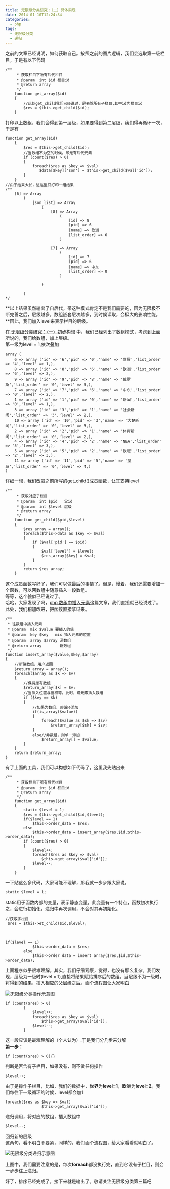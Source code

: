 ```yaml
---
title: 无限级分类研究：（二）具体实现
date: 2014-01-10T12:24:34
categories:
  - php
tags:
  - 无限级分类
  - 递归
---
```

之前的文章已经说明，如何获取自己。按照之前的图片逻辑，我们会选取第一级栏目，于是有以下代码

```
/**
     * 获取栏目下所有后代栏目
     * @param  int $id 栏目id
     * @return array
     */
    function get_array($id)
    {
        //此处get_child我们已经说过，是去除所有子栏目,其中id为栏目id
        $res = $this->get_child($id);
    }
```

打印以上数组，我们会得到第一层级，如果要得到第二层级，我们得再循环一次，于是有

```
function get_array($id)
    {
        $res = $this->get_child($id);
        //当数组不为空的时候，即是有后代元素
        if (count($res) > 0)
        {
            foreach($res as $key => $val)
               $data[$key]['son'] = $this->get_child($val['id']);
        }
    }
//由于结果太长，这这里只打印一组结果
/**
    [6] => Array
        (
            [son_list] => Array
                (
                    [8] => Array
                        (
                            [id] => 8
                            [pid] => 6
                            [name] => 欧洲
                            [list_order] => 6
                        )

                    [7] => Array
                        (
                            [id] => 7
                            [pid] => 6
                            [name] => 中东
                            [list_order] => 0
                        )

                )

        )
*/
```

**以上结果虽然输出了自后代，带这种模式肯定不是我们需要的，因为无限极不断完善之后，层级越多，数组嵌套层次越多，到时候读取，会极大的影响性能。**因此，我们加入level来表示栏目的层级。

在<a title="无限级分类研究：（一）初步构想" href="/archives/50.html" target="_blank"> 无限级分类研究：（一）初步构想</a> 中，我们已经列出了数组模式，考虑到上面所说的，我们给数组，加上层级。  
第一级为level = 1,依次叠加

```
array (
	6 => array ('id' => '6','pid' => '0','name' => '世界','list_order' => '4','level' => 1,),
	8 => array ('id' => '8','pid' => '6','name' => '欧洲','list_order' => '6','level' => 2,),
	9 => array ('id' => '9','pid' => '8','name' => '俄罗斯','list_order' => '0','level' => 3,),
	7 => array ('id' => '7','pid' => '6','name' => '中东','list_order' => '0','level' => 2,),
	1 => array ('id' => '1','pid' => '0','name' => '新闻','list_order' => '0','level' => 1,),
	3 => array ('id' => '3','pid' => '1','name' => '社会新闻','list_order' => '3','level' => 2,),
	10 => array ('id' => '10','pid' => '3','name' => '大楚新闻','list_order' => '0','level' => 3,),
	2 => array ('id' => '2','pid' => '1','name' => '体育新闻','list_order' => '0','level' => 2,),
	4 => array ('id' => '4','pid' => '2','name' => 'NBA','list_order' => '5','level' => 3,),
	5 => array ('id' => '5','pid' => '2','name' => '欧冠','list_order' => '2','level' => 3,),
	11 => array ('id' => '11','pid' => '5','name' => '皇马','list_order' => '0','level' => 4,)
)
```

仔细一想，我们改进之前所写的get_child()成员函数，让其支持level

```
/**
     * 获取对应子栏目
     * @param  int $pid   父id
     * @param  int $level 层级
     * @return array
     */
    function get_child($pid,$level)
    {
        $res_array = array();
        foreach($this->data as $key => $val)
        {
            if ($val['pid'] == $pid)
            {
                $val['level'] = $level;
                $res_array[$key] = $val;
            }
        }
        return $res_array;
    }
```

这个成员函数写好了，我们可以做最后的事情了。但是，慢着，我们还需要增加一个函数，可以网数组中随意插入一段数组。  
等等，这个貌似已经说过了。  
哈哈，大家发现了吗，[php 数组中插入元素](/2014/01/09/php-数组中插入元素/)这篇文章，我们直接就已经说过了。此处，我们稍加改进，把函数直接拿过来。

```
/**
 * 往数组中插入元素
 * @param  mix $value 要插入的值
 * @param  key $key   mix 插入元素的位置
 * @param  array $array 源数组
 * @return array        新数组
 */
function insert_array($value,$key,$array)
{
    //新建数组，用户返回
    $return_array = array();
    foreach($array as $k => $v)
    {
        //保持原有数组
        $return_array[$k] = $v;
        //当插入位置与值相等，此时，讲元素插入数组
        if ($key == $k)
        {
            //如果为数组，则循环添加
            if(is_array($value))
            {
                foreach($value as $sk => $sv)
                    $return_array[$sk] = $sv;
            }
            else//非数组，则单一添加
                $return_array[] = $value;
        }
    }
    return $return_array;
}
```

有了上面的工具，我们可以构想如下代码了，这里我先贴出来

```
/**
     * 获取栏目下所有后代栏目
     * @param  int $id 栏目id
     * @return array
     */
    function get_array($id)
    {
        static $level = 1;
        $res = $this->get_child($id,$level);
        if($level == 1)
            $this->order_data = $res;
        else
            $this->order_data = insert_array($res,$id,$this->order_data);
        if (count($res) > 0)
        {
            $level++;
            foreach($res as $key => $val)
                $this->get_array($val['id']);
            $level--;
        }
    }
```

一下贴这么多代码，大家可能不理解，那我就一步步跟大家说。

`static $level = 1;`

static用于函数内部的变量，表示静态变量，此变量有一个特点，函数初次执行之，会进行初始化，递归中再次调用，不会对其再初始化。

```
//获取字栏目
 $res = $this->et_child($id,$level);
```

&nbsp;

```
if($level == 1)
            $this->order_data = $res;
        else
            $this->order_data = insert_array($res,$id,$this->order_data);
```

上面程序似乎很难理解。其实，我们仔细观察，觉得，也没有那么复杂。我们发现，层级为一级时(level = 1),直接将结果赋给排序后的数组。当层级不为一级时，将得到的结果，插入相应的父层级之后。画个流程图让大家明白

![无限级分类操作示意图](/public/img/images/2014/01/无限级分类操作示意图.png)

```
if (count($res) > 0)
        {
            $level++;
            foreach($res as $key => $val)
                $this->get_array($val['id']);
            $level--;
        }
```

这一段应该是最难理解的（个人认为）.于是我们分几步来分解  
**第一步：**

`if (count($res) > 0){}`

判断是否含有子栏目，如果没有，则不做任何操作

`$level++;`

由于是操作子栏目，比如，我们的数据中，**世界**为**level=1**，**欧洲**为**level=2**。我们每往下一级循环的时候，level都会加1

```
foreach($res as $key => $val)
                $this->get_array($val['id']);
```

递归调用，将对应的数组，插入数组中

`$level--;`

回归新的层级  
这两句，看不明白不要紧，同样的，我们画个流程图，给大家看看就明白了。

![无限级分类递归示意图](/public/img/images/2014/01/无限级分类递归示意图.png)

上图中，我们需要注意的是，每次**foreach**都没执行完，直到它没有子栏目，则会一步步往上递归。

好了，排序已经完成了，接下来就是输出了。敬请关注无限级分类第三篇吧